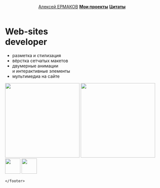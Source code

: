 <html>
  <head>
    <title>АЛЕКСЕЙ ЕРМАКОВ</title>
    <link rel="stylesheet" href="style.css"/>
  </head>
  <body>
    <header>
      <a class="link-header" href="ermakov.html">Алексей ЕРМАКОВ</a>
          <a class="link-header" href="t=LtGiBUfIUInhochm-1"><b>Мои проекты</b></a>
          <a class="link-header" href=" link.html"><b> Цитаты</b></a>
    </header>
    <main>
      <section-class="description">
        <h1>Web-sites</br>developer</h1>
        <div class="description">
          <ul>
          <li>разметка и стилизация</li>
          <li>вёрстка сетчатых макетов</li>
          <li>двумерные анимации <br/>и интерактивные элементы</li>
          <li>мультимедиа на сайте</li>
          </ul>
        </div>
          <div class="galery">
          <img src="https://avatars.mds.yandex.net/i?id=b9adf0e861ff8eeb95c19e2d1c4ac442ea995aa6-12602658-images-thumbs&n=13"width="244px" height="244px"/>
        <img src="https://avatars.mds.yandex.net/i?id=ac83acf7f6e5e9bcada2856774029ba84ef70c74-12625448-images-thumbs&n=13" width="244px"height="244px"
        </div>
    </main>
    <footer>
        <a class="sociable"><img src="https://mars.algoritmika.org/uploads/2021/04/Group%201_0_1618254571.png" width="50px" height="50px"/></a>
        <a class="social"><img src="https://mars.algoritmika.org/uploads/2021/04/social3_0_1618254571.png" width="50px" height="50px"/></a>

    </footer>
  </body>
</html>
